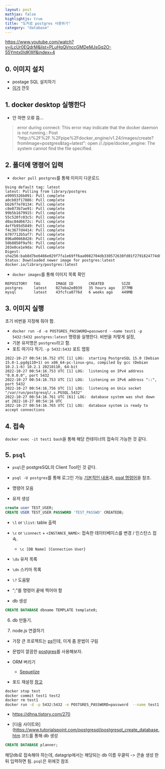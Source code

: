 ```yaml
---
layout: post
mathjax: false
highlightjs: true
title: "도커로 postgres 사용하기"
category: "database"
---
```


https://www.youtube.com/watch?v=iLcUr0EQdrM&list=PLuHgQVnccGMDeMJsGq2O-55Ymtx0IdKWf&index=4


## 0. 이미지 설치
- postage SQL 설치하기
- [이거](https://hub.docker.com/_/postgres) 깐듯
## 1. docker desktop 실행한다
- 안 하면 오류 뜸...

> error during connect: This error may indicate that the docker daemon is not running.: Post "http://%2F%2F.%2Fpipe%2Fdocker_engine/v1.24/images/create?fromImage=postgres&tag=latest": open //./pipe/docker_engine: The system cannot find the file specified.

## 2. 폴더에 명령어 입력
- `docker pull postgres`를 통해 이미지 다운로드

```
Using default tag: latest
latest: Pulling from library/postgres
e9995326b091: Pull complete
a0cb03f17886: Pull complete
bb26f7e78134: Pull complete
c8e073b7ae91: Pull complete
99b5b1679915: Pull complete
55c520fc03c5: Pull complete
d0ac84d6672c: Pull complete
4effb95d5849: Pull complete
f4c3677d4414: Pull complete
6707712b5af7: Pull complete
896a00668d28: Pull complete
50b8050f9af6: Pull complete
203e0ce1e9da: Pull complete
Digest: sha256:bab8d7be6466e029f7fa1e69ff6aa0082704db330572638fd01f2791824774d8
Status: Downloaded newer image for postgres:latest
docker.io/library/postgres:latest
```

- `docker images`를 통해 이미지 목록 확인    
```
REPOSITORY   TAG       IMAGE ID       CREATED        SIZE
postgres     latest    027eba2e8939   35 hours ago   377MB
mysql        latest    43fcfca0776d   6 weeks ago    449MB
```

## 3. 이미지 실행

초기 비번을 지정해 줘야 함.

- `docker run -d -e POSTGRES_PASSWORD=password --name test1 -p 5432:5432 postgres:latest` 명령을 실행한다. 비번을 저렇게 설정,
- 기본 유저명은 `postgres`라고 함.
- 포트 여기다 적기. `-p 5432:5432` 포트 맵핑

```
2022-10-27 00:54:16.752 UTC [1] LOG:  starting PostgreSQL 15.0 (Debian 15.0-1.pgdg110+1) on x86_64-pc-linux-gnu, compiled by gcc (Debian 10.2.1-6) 10.2.1 20210110, 64-bit
2022-10-27 00:54:16.753 UTC [1] LOG:  listening on IPv4 address "0.0.0.0", port 5432
2022-10-27 00:54:16.753 UTC [1] LOG:  listening on IPv6 address "::", port 5432
2022-10-27 00:54:16.756 UTC [1] LOG:  listening on Unix socket "/var/run/postgresql/.s.PGSQL.5432"
2022-10-27 00:54:16.761 UTC [61] LOG:  database system was shut down at 2022-10-27 00:54:16 UTC
2022-10-27 00:54:16.765 UTC [1] LOG:  database system is ready to accept connections
```

## 4. 접속
`docker exec -it test1 bash`을 통해 해당 컨테이너의 접속이 가능한 것 같다.

## 5. `psql`
- `psql`은 postgreSQL의 Client Tool인 것 같다.
- `psql -U postgres`를 통해 로그인 가능
[기본적인 내용](https://mangkyu.tistory.com/71)과, [psql 명령어](https://king-minwook.tistory.com/85)을 참조.


- 명령어 모음
- 유저 생성

```sql
create user TEST_USER;
CREATE USER TEST_USER PASSWORD 'TEST_PASSWD' CREATEDB;
```
- `\l` or `\list`: table 출력
- `\c` or `\connect` + `<INSTANCE_NAME>`: 접속한 데이터베이스를 변경 / 인스턴스 접속. 
     - `\c [DB Name] [Connection User}` 
- `\du` 유저 목록
- `\dn` 스키마 목록
- `\?` 도움말
- ";"를 명령어 끝에 찍어야 함

- db 생성
```sql
CREATE DATABASE dbname TEMPLATE template0;
```

6. db 만들기.

7. node.js 연결하기
- 가장 큰 프로젝트는 [ps]()인데, 이게 좀 문법이 구림
- 문법이 깔끔한 [postgres](https://github.com/porsager/postgres)를 사용해보자.
- ORM 버리기
     - [Sequelize](https://www.npmjs.com/package/sequelize)


- 포드 재설정 [참고](https://www.baeldung.com/linux/assign-port-docker-container)
```bash
docker stop test
docker commit test1 test2
docker rm test1
docker run -d -p 5432:5432 -e POSTGRES_PASSWORD=password  --name test1 test2
```

- https://dhna.tistory.com/270

- [다음 사이트와](https://www.tutorialspoint.com/postgresql/postgresql_create_database.htm 코드를 통해 db 생성
```sql
CREATE DATABASE planner;
```

해당db로 접속해야 하는데, datagrip에서는 해당되는 db 이름 우클릭 -> 콘솔 생성 한 뒤 입력하면 됨.
`psql`은 위에것 참조

